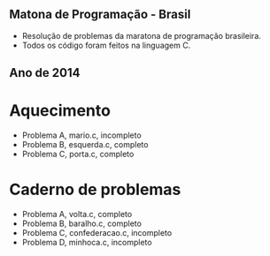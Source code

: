 ## Matona de Programação - Brasil
- Resolução de problemas da maratona de programação brasileira.
- Todos os código foram feitos na linguagem C.

## Ano de 2014

# Aquecimento
- Problema A, mario.c, incompleto
- Problema B, esquerda.c, completo
- Problema C, porta.c, completo

# Caderno de problemas
- Problema A, volta.c, completo
- Problema B, baralho.c, completo
- Problema C, confederacao.c, incompleto
- Problema D, minhoca.c, incompleto